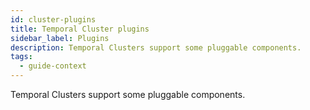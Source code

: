 ```yaml
---
id: cluster-plugins
title: Temporal Cluster plugins
sidebar_label: Plugins
description: Temporal Clusters support some pluggable components.
tags:
  - guide-context
---
```


Temporal Clusters support some pluggable components.
